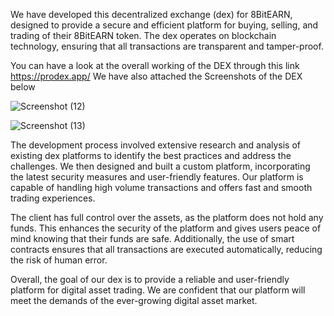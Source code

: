 We have developed this decentralized exchange (dex) for 8BitEARN, designed to provide a secure and efficient platform for buying, selling, and trading of their 8BitEARN token. The dex operates on blockchain technology, ensuring that all transactions are transparent and tamper-proof.

You can have a look at the overall working of the DEX through this link https://prodex.app/
We have also attached the Screenshots of the DEX below

![Screenshot (12)](https://user-images.githubusercontent.com/104678268/216805689-d76ca43e-17b7-41c8-ada7-e8282ad0cda2.png)

![Screenshot (13)](https://user-images.githubusercontent.com/104678268/216805693-59b46325-f8a2-4c14-a4e1-2ba61ac606be.png)

The development process involved extensive research and analysis of existing dex platforms to identify the best practices and address the challenges. We then designed and built a custom platform, incorporating the latest security measures and user-friendly features. Our platform is capable of handling high volume transactions and offers fast and smooth trading experiences.

The client has full control over the assets, as the platform does not hold any funds. This enhances the security of the platform and gives users peace of mind knowing that their funds are safe. Additionally, the use of smart contracts ensures that all transactions are executed automatically, reducing the risk of human error.

Overall, the goal of our dex is to provide a reliable and user-friendly platform for digital asset trading. We are confident that our platform will meet the demands of the ever-growing digital asset market.
